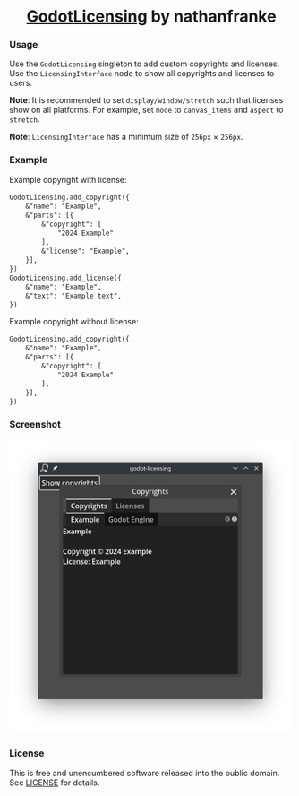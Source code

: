 # <img src="static/godot-licensing.svg" width=24> [GodotLicensing](https://github.com/nathanfranke/godot-licensing) by nathanfranke

### Usage

Use the `GodotLicensing` singleton to add custom copyrights and licenses. \
Use the `LicensingInterface` node to show all copyrights and licenses to users.

**Note**: It is recommended to set `display/window/stretch` such that licenses
show on all platforms. For example, set `mode` to `canvas_items` and `aspect` to `stretch`.

**Note**: `LicensingInterface` has a minimum size of `256px` × `256px`.

### Example

Example copyright with license:

```gdscript
GodotLicensing.add_copyright({
    &"name": "Example",
    &"parts": [{
        &"copyright": [
            "2024 Example"
        ],
        &"license": "Example",
    }],
})
GodotLicensing.add_license({
    &"name": "Example",
    &"text": "Example text",
})
```

Example copyright without license:

```gdscript
GodotLicensing.add_copyright({
    &"name": "Example",
    &"parts": [{
        &"copyright": [
            "2024 Example"
        ],
    }],
})
```

### Screenshot

![example screenshot](https://raw.githubusercontent.com/nathanfranke/godot-licensing/refs/heads/main/static/example.png)

### License

This is free and unencumbered software released into the public domain. See [LICENSE](https://github.com/nathanfranke/godot-licensing/blob/main/LICENSE) for details.
